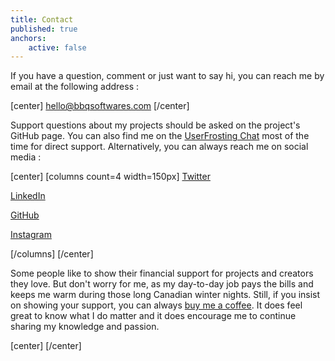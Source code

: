 ```yaml
---
title: Contact
published: true
anchors:
    active: false
---
```


If you have a question, comment or just want to say hi, you can reach me by email at the following address :

[center]
[<i class="fas fa-envelope"></i> hello@bbqsoftwares.com](mailto:hello@bbqsoftwares.com?class=btn,btn-lg)
[/center]

Support questions about my projects should be asked on the project's GitHub page. You can also find me on the [UserFrosting Chat](https://chat.userfrosting.com) most of the time for direct support. Alternatively, you can always reach me on social media :

[center]
[columns count=4 width=150px]
[<i class="fab fa-twitter"></i> Twitter](https://twitter.com/LouisCharette?class=btn,btn-lg)

[<i class="fab fa-linkedin"></i> LinkedIn](https://www.linkedin.com/in/louis-charette-1a4415b3?class=btn,btn-lg)

[<i class="fab fa-github"></i> GitHub](https://github.com/lcharette/?class=btn,btn-lg)

[<i class="fab fa-instagram"></i> Instagram](https://www.instagram.com/charette.louis/?class=btn,btn-lg)

[/columns]
[/center]

Some people like to show their financial support for projects and creators they love. But don't worry for me, as my day-to-day job pays the bills and keeps me warm during those long Canadian winter nights. Still, if you insist on showing your support, you can always [buy me a coffee](https://ko-fi.com/lcharette). It does feel great to know what I do matter and it does encourage me to continue sharing my knowledge and passion.

[center]<script type='text/javascript' src='https://ko-fi.com/widgets/widget_2.js'></script><script type='text/javascript'>kofiwidget2.init('Buy me a Coffee', '#46b798', 'lcharette');kofiwidget2.draw();</script> [/center]
